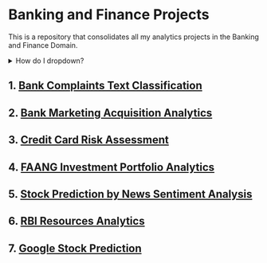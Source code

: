 # Banking and Finance Projects

This is a repository that consolidates all my analytics projects in the Banking and Finance Domain.

<details>
<summary>How do I dropdown?</summary>
<br>
This is how you dropdown.
</details>


## 1. [Bank Complaints Text Classification](https://github.com/utkarshkant/Bank-Complaints-Text-Classification)

## 2. [Bank Marketing Acquisition Analytics](https://github.com/utkarshkant/Bank-Marketing-Acquisition-Analytics)

## 3. [Credit Card Risk Assessment](https://github.com/utkarshkant/Credit-Card-Risk-Assessment)

## 4. [FAANG Investment Portfolio Analytics](https://github.com/utkarshkant/FAANG-Investment-Portfolio-Analytics)

## 5. [Stock Prediction by News Sentiment Analysis](https://github.com/utkarshkant/Stock-Prediction-by-News-Sentiment-Analysis)

## 6. [RBI Resources Analytics](https://github.com/utkarshkant/RBI-Resources-Analytics)

## 7. [Google Stock Prediction](https://github.com/utkarshkant/Google-Stock-Prediction)
